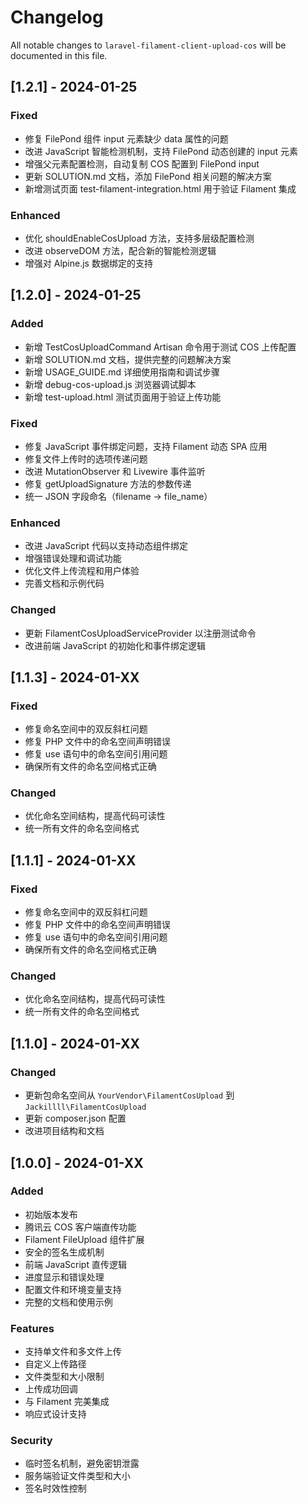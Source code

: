 # Changelog

All notable changes to `laravel-filament-client-upload-cos` will be documented in this file.

## [1.2.1] - 2024-01-25

### Fixed
- 修复 FilePond 组件 input 元素缺少 data 属性的问题
- 改进 JavaScript 智能检测机制，支持 FilePond 动态创建的 input 元素
- 增强父元素配置检测，自动复制 COS 配置到 FilePond input
- 更新 SOLUTION.md 文档，添加 FilePond 相关问题的解决方案
- 新增测试页面 test-filament-integration.html 用于验证 Filament 集成

### Enhanced
- 优化 shouldEnableCosUpload 方法，支持多层级配置检测
- 改进 observeDOM 方法，配合新的智能检测逻辑
- 增强对 Alpine.js 数据绑定的支持

## [1.2.0] - 2024-01-25

### Added
- 新增 TestCosUploadCommand Artisan 命令用于测试 COS 上传配置
- 新增 SOLUTION.md 文档，提供完整的问题解决方案
- 新增 USAGE_GUIDE.md 详细使用指南和调试步骤
- 新增 debug-cos-upload.js 浏览器调试脚本
- 新增 test-upload.html 测试页面用于验证上传功能

### Fixed
- 修复 JavaScript 事件绑定问题，支持 Filament 动态 SPA 应用
- 修复文件上传时的选项传递问题
- 改进 MutationObserver 和 Livewire 事件监听
- 修复 getUploadSignature 方法的参数传递
- 统一 JSON 字段命名（filename -> file_name）

### Enhanced
- 改进 JavaScript 代码以支持动态组件绑定
- 增强错误处理和调试功能
- 优化文件上传流程和用户体验
- 完善文档和示例代码

### Changed
- 更新 FilamentCosUploadServiceProvider 以注册测试命令
- 改进前端 JavaScript 的初始化和事件绑定逻辑

## [1.1.3] - 2024-01-XX

### Fixed
- 修复命名空间中的双反斜杠问题
- 修复 PHP 文件中的命名空间声明错误
- 修复 use 语句中的命名空间引用问题
- 确保所有文件的命名空间格式正确

### Changed
- 优化命名空间结构，提高代码可读性
- 统一所有文件的命名空间格式

## [1.1.1] - 2024-01-XX

### Fixed
- 修复命名空间中的双反斜杠问题
- 修复 PHP 文件中的命名空间声明错误
- 修复 use 语句中的命名空间引用问题
- 确保所有文件的命名空间格式正确

### Changed
- 优化命名空间结构，提高代码可读性
- 统一所有文件的命名空间格式

## [1.1.0] - 2024-01-XX

### Changed
- 更新包命名空间从 `YourVendor\FilamentCosUpload` 到 `Jackillll\FilamentCosUpload`
- 更新 composer.json 配置
- 改进项目结构和文档

## [1.0.0] - 2024-01-XX

### Added
- 初始版本发布
- 腾讯云 COS 客户端直传功能
- Filament FileUpload 组件扩展
- 安全的签名生成机制
- 前端 JavaScript 直传逻辑
- 进度显示和错误处理
- 配置文件和环境变量支持
- 完整的文档和使用示例

### Features
- 支持单文件和多文件上传
- 自定义上传路径
- 文件类型和大小限制
- 上传成功回调
- 与 Filament 完美集成
- 响应式设计支持

### Security
- 临时签名机制，避免密钥泄露
- 服务端验证文件类型和大小
- 签名时效性控制